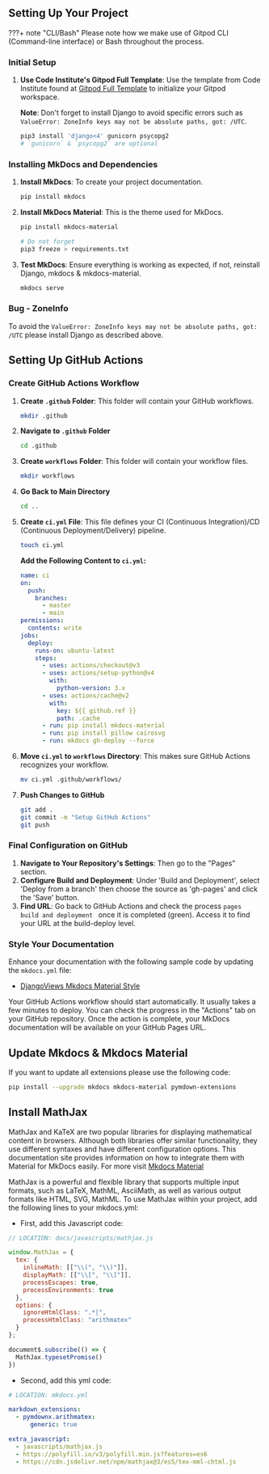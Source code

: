 ## Setting Up Your Project

???+ note "CLI/Bash"
    Please note how we make use of Gitpod CLI (Command-line interface) or Bash throughout the process.

### Initial Setup

1. **Use Code Institute's Gitpod Full Template**: Use the template from Code Institute found at [Gitpod Full Template](https://github.com/Code-Institute-Org/gitpod-full-template) to initialize your Gitpod workspace.

    **Note**: Don't forget to install Django to avoid specific errors such as `ValueError: ZoneInfo keys may not be absolute paths, got: /UTC`.

    ```bash
    pip3 install 'django<4' gunicorn psycopg2
    # `gunicorn` & `psycopg2` are optional
    ```

### Installing MkDocs and Dependencies

1. **Install MkDocs**: To create your project documentation.

    ```bash
    pip install mkdocs
    ```

2. **Install MkDocs Material**: This is the theme used for MkDocs.

    ```bash
    pip install mkdocs-material

    # Do not forget
    pip3 freeze > requirements.txt
    ```

3. **Test MkDocs**: Ensure everything is working as expected, if not, reinstall Django, mkdocs & mkdocs-material.

    ```bash
    mkdocs serve
    ```

### Bug - ZoneInfo

To avoid the `ValueError: ZoneInfo keys may not be absolute paths, got: /UTC` please install Django as described above.

## Setting Up GitHub Actions

### Create GitHub Actions Workflow

1. **Create `.github` Folder**: This folder will contain your GitHub workflows.

    ```bash
    mkdir .github
    ```

2. **Navigate to `.github` Folder**

    ```bash
    cd .github
    ```

3. **Create `workflows` Folder**: This folder will contain your workflow files.

    ```bash
    mkdir workflows
    ```

4. **Go Back to Main Directory**

    ```bash
    cd ..
    ```

5. **Create `ci.yml` File**: This file defines your CI (Continuous Integration)/CD (Continuous Deployment/Delivery) pipeline.

    ```bash
    touch ci.yml
    ```

    **Add the Following Content to `ci.yml`:**

    ```yaml
    name: ci
    on:
      push:
        branches:
          - master
          - main
    permissions:
      contents: write
    jobs:
      deploy:
        runs-on: ubuntu-latest
        steps:
          - uses: actions/checkout@v3
          - uses: actions/setup-python@v4
            with:
              python-version: 3.x
          - uses: actions/cache@v2
            with:
              key: ${{ github.ref }}
              path: .cache
          - run: pip install mkdocs-material
          - run: pip install pillow cairosvg
          - run: mkdocs gh-deploy --force
    ```

6. **Move `ci.yml` to `workflows` Directory**: This makes sure GitHub Actions recognizes your workflow.

    ```bash
    mv ci.yml .github/workflows/
    ```

7. **Push Changes to GitHub**

    ```bash
    git add .
    git commit -m "Setup GitHub Actions"
    git push
    ```

### Final Configuration on GitHub

1. **Navigate to Your Repository's Settings**: Then go to the "Pages" section.
2. **Configure Build and Deployment**: Under 'Build and Deployment', select 'Deploy from a branch' then choose the source as 'gh-pages' and click the 'Save' button.
3. **Find URL**: Go back to GitHub Actions and check the process `pages build and deployment ` once it is completed (green). Access it to find your URL at the build-deploy level.

### Style Your Documentation
Enhance your documentation with the following sample code by updating the `mkdocs.yml` file:

- [DjangoViews Mkdocs Material Style](https://github.com/plexoio/djangoviews/blob/main/mkdocs.yml)

Your GitHub Actions workflow should start automatically. It usually takes a few minutes to deploy. You can check the progress in the "Actions" tab on your GitHub repository. Once the action is complete, your MkDocs documentation will be available on your GitHub Pages URL.

## Update Mkdocs & Mkdocs Material

If you want to update all extensions please use the following code:

```bash
pip install --upgrade mkdocs mkdocs-material pymdown-extensions
```

## Install MathJax

MathJax and KaTeX are two popular libraries for displaying mathematical content in browsers. Although both libraries offer similar functionality, they use different syntaxes and have different configuration options. This documentation site provides information on how to integrate them with Material for MkDocs easily. For more visit [Mkdocs Material](https://squidfunk.github.io/mkdocs-material/reference/math/?h=math#mathjax-mkdocsyml)

MathJax is a powerful and flexible library that supports multiple input formats, such as LaTeX, MathML, AsciiMath, as well as various output formats like HTML, SVG, MathML. To use MathJax within your project, add the following lines to your mkdocs.yml:

- First, add this Javascript code:

```javascript
// LOCATION: docs/javascripts/mathjax.js

window.MathJax = {
  tex: {
    inlineMath: [["\\(", "\\)"]],
    displayMath: [["\\[", "\\]"]],
    processEscapes: true,
    processEnvironments: true
  },
  options: {
    ignoreHtmlClass: ".*|",
    processHtmlClass: "arithmatex"
  }
};

document$.subscribe(() => { 
  MathJax.typesetPromise()
})
```

- Second, add this yml code:

```yaml
# LOCATION: mkdocs.yml

markdown_extensions:
  - pymdownx.arithmatex:
      generic: true

extra_javascript:
  - javascripts/mathjax.js
  - https://polyfill.io/v3/polyfill.min.js?features=es6
  - https://cdn.jsdelivr.net/npm/mathjax@3/es5/tex-mml-chtml.js
```